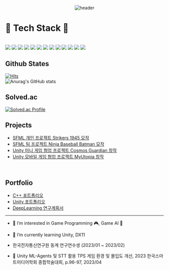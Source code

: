 <div align="center"> 

![header](https://capsule-render.vercel.app/api?type=waving&color=auto&height=300&section=header&text=Welcome&fontSize=90&desc=Jihun's Github&descAlign=30&descAlignY=30)

</div>
</P>


<div  align="center;style=display:flex; flex-direction:row;">
  <h1>🔨 Tech Stack 🔨</h1>
  </br>
  <img src="https://img.shields.io/badge/Unity-100000?style=for-the-badge&logo=unity&logoColor=white">
  <img src="https://img.shields.io/badge/unrealengine-0E1128?style=for-the-badge&logo=unrealengine&logoColor=white">
  <img src="https://img.shields.io/badge/cesium-6cADDF?style=for-the-badge&logo=cesium&logoColor=white">
  <img src="https://shields.io/badge/MySQL-lightgrey?logo=mysql&style=for-the-badge&logoColor=white&labelColor=blue">
  <img src="https://img.shields.io/badge/Microsoft_SQL_Server-CC2927?style=for-the-badge">
  <img src="https://img.shields.io/badge/firebase-FFCA28?style=for-the-badge&logo=firebase&logoColor=white">
  <img src="https://img.shields.io/badge/C-0000FF?style=for-the-badge&logo=C&logoColor=white">
  <img src="https://img.shields.io/badge/cplusplus-00599C?style=for-the-badge&logo=cplusplus&logoColor=white">
  <img src="https://img.shields.io/badge/csharp-239120?style=for-the-badge&logo=csharp&logoColor=white">
  <img src="https://img.shields.io/badge/python-3776AB?style=for-the-badge&logo=python&logoColor=white">
  <img src="https://img.shields.io/badge/SFML-567e25?style=for-the-badge&logo=SFML&logoColor=white">
  <img src="https://img.shields.io/badge/Figma-F24E1E?style=for-the-badge&logo=figma&logoColor=white">
  <img src="https://img.shields.io/badge/node.js-339933?style=for-the-badge&logo=Node.js&logoColor=white">
</div>


## Github States
[![Hits](https://hits.seeyoufarm.com/api/count/incr/badge.svg?url=https%3A%2F%2Fgithub.com%2Frlawlgns3433%2Fhit-counter&count_bg=%2379C83D&title_bg=%23555555&icon=&icon_color=%23E7E7E7&title=hits&edge_flat=false)](https://hits.seeyoufarm.com)
</br>
![Anurag's GitHub stats](https://github-readme-stats.vercel.app/api?username=rlawlgns3433&show_icons=true&theme=cobalt)
</br>
## Solved.ac
[![Solved.ac Profile](http://mazassumnida.wtf/api/generate_badge?boj=rlawlgns3433)](https://solved.ac/rlawlgns3433)



## Projects
- [SFML 개인 프로젝트 Strikers 1945 모작](https://github.com/rlawlgns3433/Strikers1945)
- [SFML 팀 프로젝트 Ninja Baseball Batman 모작](https://github.com/PineT00/Ninja_Baseball)
- [Unity 미니 게임 협업 프로젝트 Cosmos Guardian 창작](https://github.com/rlawlgns3433/CosmosGuardian)
- [Unity 모바일 게임 협업 프로젝트 MyUtopia 창작](https://github.com/rlawlgns3433/MyUtopia)
</br>

## Portfolio
- [C++ 포트폴리오](https://drive.google.com/drive/folders/1yEPteNuAiXN3whBqwo1N0VdYMGLhy8Dk?usp=drive_link)
- [Unity 포트폴리오](https://drive.google.com/drive/folders/1XApI9K9aiEuFEx7_Zh4omdPxH_486fet?usp=drive_link)
- [DeepLearning 연구계획서](https://drive.google.com/drive/folders/1apxdIyIa5IHDP6UNVS5DQXbB5Zc0xS2h)

---
- 🔭 I’m interested in Game Programming 🎮, Game AI 🧠

- 🌱 I’m currently learning Unity, DX11

- 한국전자통신연구원 동계 연구연수생 (2023/01 ~ 2023/02)

- 📃 Unity ML-Agents 및 STT 활용 TPS 게임 환경 및 몰입도 개선, 2023 한국스마트미디어학회 종합학술대회, p.96-97, 2023/04
